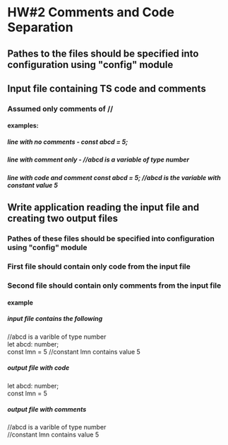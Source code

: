# HW#2 Comments and Code Separation
## Pathes to the files should be specified into configuration using "config" module
## Input file containing TS code and comments
### Assumed only comments of //
#### examples:
##### line with no comments - const abcd = 5;
##### line with comment only - //abcd is a variable of type number
##### line with code and comment const abcd = 5; //abcd is the variable with constant value 5
## Write application reading the input file and creating two output files
### Pathes of these files should be specified into configuration using "config" module
### First file should contain only code from the input file
### Second file should contain only comments from the input file
#### example 
##### input file contains the following
   //abcd is a varible of type number <br>
   let abcd: number; <br>
   const lmn = 5 //constant lmn contains value 5
##### output file with code
   let abcd: number;<br>
   const lmn = 5
##### output file with comments
   //abcd is a varible of type number <br>
   //constant lmn contains value 5


